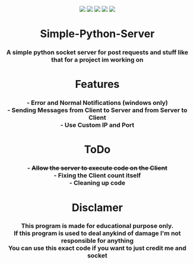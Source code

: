 <p class="infos" align="center">
  <img src="https://img.shields.io/github/contributors/TerrificTable/Simple-Python-Server.svg?style=for-the-badge"/>
  <img src="https://img.shields.io/github/forks/TerrificTable/Simple-Python-Server.svg?style=for-the-badge"/>
  <img src="https://img.shields.io/github/stars/TerrificTable/Simple-Python-Server.svg?style=for-the-badge"/>
  <img src="https://img.shields.io/github/issues/TerrificTable/Simple-Python-Server.svg?style=for-the-badge"/>
  <img src="https://img.shields.io/github/license/TerrificTable/Simple-Python-Server.svg?style=for-the-badge"/>
</p>

<div align="center" class="Main">
    <h1>Simple-Python-Server</h>
    <h3>A simple python socket server for post requests and stuff like that for a project im working on</h3>
</div>

<div align="center" class="Features">
    <h1>Features</h>
    <h3>
    - Error and Normal Notifications (windows only)<br>
    - Sending Messages from Client to Server and from Server to Client<br>
    - Use Custom IP and Port
    </h3>
</div>

<div align="center" class="ToDo">
    <h1>ToDo</h>
    <h3>
    - <s>Allow the server to execute code on the Client</s><br>
    - Fixing the Client count itself<br>
    - Cleaning up code
    </h3>
</div>

<div align="center" class="Disclamer">
    <h1>Disclamer</h>
    <h3>This program is made for educational purpose only.<br>
    If this program is used to deal anykind of damage I'm not responsible for anything<br>
    You can use this exact code if you want to just credit me and socket</h3>
</div>
